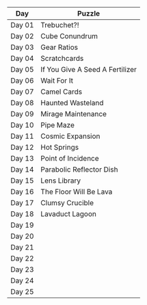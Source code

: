 
| Day  | Puzzle |
| ---- | ------ |
| Day 01  | Trebuchet?!  |
| Day 02  | Cube Conundrum  |
| Day 03  | Gear Ratios  |
| Day 04  | Scratchcards  |
| Day 05  | If You Give A Seed A Fertilizer  |
| Day 06  | Wait For It  |
| Day 07  | Camel Cards  |
| Day 08  | Haunted Wasteland  |
| Day 09  | Mirage Maintenance  |
| Day 10  | Pipe Maze  |
| Day 11  | Cosmic Expansion  |
| Day 12  | Hot Springs  |
| Day 13  | Point of Incidence  |
| Day 14  | Parabolic Reflector Dish  |
| Day 15  | Lens Library  |
| Day 16  | The Floor Will Be Lava  |
| Day 17  | Clumsy Crucible  |
| Day 18  | Lavaduct Lagoon  |
| Day 19  |   |
| Day 20  |   |
| Day 21  |   |
| Day 22  |   |
| Day 23  |   |
| Day 24  |   |
| Day 25  |   |
